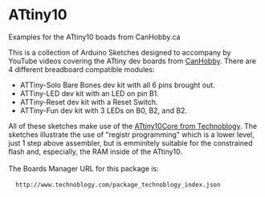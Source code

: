 # ATtiny10
Examples for the ATtiny10 boads from CanHobby.ca

This is a collection of Arduino Sketches designed to accompany by YouTube videos covering the ATtiny dev boards from <a href="https://CanHobby.ca/attiny" target=_blank>CanHobby</a>.
There are 4 different breadboard compatible modules:
<ul>
  <li>ATTiny-Solo Bare Bones dev kit with all 6 pins brought out.</li>
  <li>ATTiny-LED dev kit with an LED on pin B1.</li>
  <li>ATTiny-Reset dev kit with a Reset Switch.</li>
  <li>ATTiny-Fun dev kit with 3 LEDs on B0, B2, and B2.</li>
</ul>
All of these sketches make use of the <a href="https://github.com/technoblogy/attiny10core" target=_blank>ATtiny10Core from Technoblogy</a>.  The sketches illustrate the use of "registr programming" which is a lower level, just 1 step above assembler, but is emminitely suitable for the constrained flash and, especially, the RAM inside of the ATtiny10.
<br><br>
The Boards Manager URL for this package is:
<br><br>
<code>  http://www.technoblogy.com/package_technoblogy_index.json  </code>


